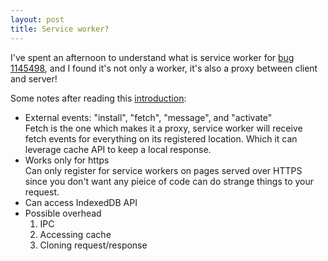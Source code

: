 ```yaml
---
layout: post
title: Service worker?
---
```

I've spent an afternoon to understand what is service worker for [bug 1145498](https://bugzilla.mozilla.org/show_bug.cgi?id=1145498), and I found it's not only a worker, it's also a proxy between client and server!

Some notes after reading this [introduction](http://www.html5rocks.com/en/tutorials/service-worker/introduction/):

- External events: "install", "fetch", "message", and "activate"  
    Fetch is the one which makes it a proxy, service worker will receive fetch events for everything on its registered location. Which it can leverage cache API to keep a local response.
- Works only for https  
    Can only register for service workers on pages served over HTTPS since you don't want any pieice of code can do strange things to your request.
- Can access IndexedDB API
- Possible overhead  
    1. IPC
    2. Accessing cache
    3. Cloning request/response
